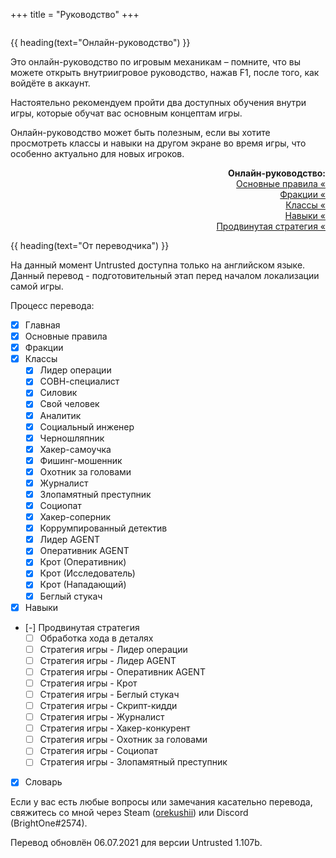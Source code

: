 +++
title = "Руководство"
+++

<div style="overflow:hidden;max-width:1920px;margin-left:-495px;">
    <div
        style="background-image: url(https://www.playuntrusted.com/wp-content/uploads/2020/02/bg_journalist.jpg);height:600px;background-position:center bottom; background-repeat: no-repeat;">
    </div>
</div>
<div style="margin-top:-600px;">

{{ heading(text="Онлайн-руководство") }}

Это онлайн-руководство по игровым механикам &#8211; помните, что вы можете
открыть внутриигровое руководство, нажав F1, после того, как войдёте в аккаунт.

Настоятельно рекомендуем пройти два доступных обучения внутри игры, которые обучат вас основным концептам игры.

Онлайн-руководство может быть полезным, если вы хотите просмотреть классы и навыки на другом экране во время игры,
что особенно актуально для новых игроков.

</div>

<div style="text-align:right;">

**Онлайн-руководство:**
<br>
<a href="basic-rules/">Основные правила &laquo;</a><br />
<a href="factions/">Фракции &laquo;</a><br />
<a href="classes/">Классы &laquo;</a><br />
<a href="skills/">Навыки &laquo;</a><br />
<a href="advanced-strategy/">Продвинутая стратегия &laquo;</a>

</div>

{{ heading(text="От переводчика") }}

На данный момент Untrusted доступна только на английском языке.
Данный перевод - подготовительный этап перед началом локализации самой игры.

Процесс перевода:

- [X] Главная
- [X] Основные правила
- [X] Фракции
- [X] Классы
  - [X] Лидер операции
  - [X] СОВН-специалист
  - [X] Силовик
  - [X] Свой человек
  - [X] Аналитик
  - [X] Социальный инженер
  - [X] Черношляпник
  - [X] Хакер-самоучка
  - [X] Фишинг-мошенник
  - [X] Охотник за головами
  - [X] Журналист
  - [X] Злопамятный преступник
  - [X] Социопат
  - [X] Хакер-соперник
  - [X] Коррумпированный детектив
  - [X] Лидер AGENT
  - [X] Оперативник AGENT
  - [X] Крот (Оперативник)
  - [X] Крот (Исследователь)
  - [X] Крот (Нападающий)
  - [X] Беглый стукач
- [X] Навыки
- [-] Продвинутая стратегия
    - [ ] Обработка хода в деталях
    - [ ] Стратегия игры - Лидер операции
    - [ ] Стратегия игры - Лидер AGENT
    - [ ] Стратегия игры - Оперативник AGENT
    - [ ] Стратегия игры - Крот
    - [ ] Стратегия игры - Беглый стукач
    - [ ] Стратегия игры - Скрипт-кидди
    - [ ] Стратегия игры - Журналист
    - [ ] Стратегия игры - Хакер-конкурент
    - [ ] Стратегия игры - Охотник за головами
    - [ ] Стратегия игры - Социопат
    - [ ] Стратегия игры - Злопамятный преступник
- [X] Словарь

Если у вас есть любые вопросы или замечания касательно перевода,
свяжитесь со мной через Steam ([orekushii](https://steamcommunity.com/id/orekushii))
или Discord (BrightOne#2574).

Перевод обновлён 06.07.2021 для версии Untrusted 1.107b.
